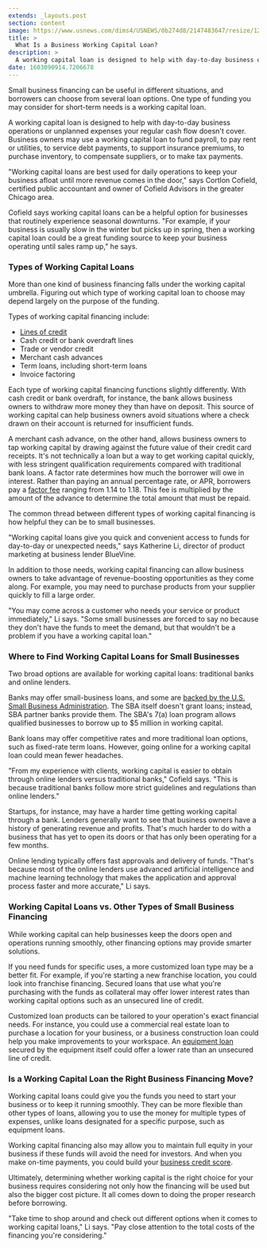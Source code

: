 ```yaml
--- 
extends: _layouts.post 
section: content 
image: https://www.usnews.com/dims4/USNEWS/0b274d8/2147483647/resize/1200x%3E/quality/85/?url=http%3A%2F%2Fmedia.beam.usnews.com%2F0a%2F05%2F9d77467c49b98444a66acb6a2ad2%2F190508-businessworkingcapitalagreement-stock.jpg 
title: > 
  What Is a Business Working Capital Loan? 
description: > 
  A working capital loan is designed to help with day-to-day business operations or unplanned expenses your regular cash flow doesn't cover.Types of Working Capital LoansMore than one kind of business financing falls under the working capital umbrella.Figuring out which type of working capital loan to choose may depend largely on the purpose of the funding.Types of working capital financing include:Lines of creditCash credit or bank overdraft linesTrade or vendor creditMerchant cash advancesTerm loans, including short-term loansInvoice factoringEach type of working capital financing functions slightly differently.Where to Find Working Capital Loans for Small BusinessesTwo broad options are available for working capital loans: traditional banks and online lenders. 
date: 1603090914.7206678 
--- 
```

<div><p>Small business financing can be useful in different situations, and borrowers can choose from several loan options. One type of funding you may consider for short-term needs is a working capital loan.</p><p>A working capital loan is designed to help with day-to-day business operations or unplanned expenses your regular cash flow doesn't cover. Business owners may use a working capital loan to fund payroll, to pay rent or utilities, to service debt payments, to support insurance premiums, to purchase inventory, to compensate suppliers, or to make tax payments. </p><p>"Working capital loans are best used for daily operations to keep your business afloat until more revenue comes in the door," says Cortlon Cofield, certified public accountant and owner of Cofield Advisors in the greater Chicago area.</p><p>Cofield says working capital loans can be a helpful option for businesses that routinely experience seasonal downturns. "For example, if your business is usually slow in the winter but picks up in spring, then a working capital loan could be a great funding source to keep your business operating until sales ramp up," he says.</p><p class="myFinance-widget"></p><p size="5" class="Raw-slyvem-0 ftSHuE"><h3 class="heading-large">Types of Working Capital Loans</h3></p><p>More than one kind of business financing falls under the working capital umbrella. Figuring out which type of working capital loan to choose may depend largely on the purpose of the funding.</p><p>Types of working capital financing include:</p><ul>
 <li><a href="https://loans.usnews.com/what-is-a-business-line-of-credit">Lines of credit</a></li>
 <li>Cash credit or bank overdraft lines</li>
 <li>Trade or vendor credit</li>
 <li>Merchant cash advances</li>
 <li>Term loans, including short-term loans</li>
 <li>Invoice factoring</li>
</ul><p>Each type of working capital financing functions slightly differently. With cash credit or bank overdraft, for instance, the bank allows business owners to withdraw more money they than have on deposit. This source of working capital can help business owners avoid situations where a check drawn on their account is returned for insufficient funds.</p><p>A merchant cash advance, on the other hand, allows business owners to tap working capital by drawing against the future value of their credit card receipts. It's not technically a loan but a way to get working capital quickly, with less stringent qualification requirements compared with traditional bank loans. A factor rate determines how much the borrower will owe in interest. Rather than paying an annual percentage rate, or APR, borrowers pay a <a href="https://loans.usnews.com/apr-vs-factor-rate-for-small-business-loans">factor fee</a> ranging from 1.14 to 1.18. This fee is multiplied by the amount of the advance to determine the total amount that must be repaid.</p><p>The common thread between different types of working capital financing is how helpful they can be to small businesses.</p><p>"Working capital loans give you quick and convenient access to funds for day-to-day or unexpected needs," says Katherine Li, director of product marketing at business lender BlueVine.</p><p>In addition to those needs, working capital financing can allow business owners to take advantage of revenue-boosting opportunities as they come along. For example, you may need to purchase products from your supplier quickly to fill a large order.</p><p>"You may come across a customer who needs your service or product immediately," Li says. "Some small businesses are forced to say no because they don't have the funds to meet the demand, but that wouldn't be a problem if you have a working capital loan."<br></p><p size="5" class="Raw-slyvem-0 ftSHuE"><h3 class="heading-large">Where to Find Working Capital Loans for Small Businesses</h3></p><p>Two broad options are available for working capital loans: traditional banks and online lenders.</p><p>Banks may offer small-business loans, and some are <a href="https://loans.usnews.com/complete-list-of-sba-loan-requirements">backed by the U.S. Small Business Administration</a>. The SBA itself doesn't grant loans; instead, SBA partner banks provide them. The SBA's 7(a) loan program allows qualified businesses to borrow up to $5 million in working capital. </p><p>Bank loans may offer competitive rates and more traditional loan options, such as fixed-rate term loans. However, going online for a working capital loan could mean fewer headaches.</p><p>"From my experience with clients, working capital is easier to obtain through online lenders versus traditional banks," Cofield says. "This is because traditional banks follow more strict guidelines and regulations than online lenders."</p><p class="myFinance-widget"></p><p>Startups, for instance, may have a harder time getting working capital through a bank. Lenders generally want to see that business owners have a history of generating revenue and profits. That's much harder to do with a business that has yet to open its doors or that has only been operating for a few months.</p><p>Online lending typically offers fast approvals and delivery of funds. "That's because most of the online lenders use advanced artificial intelligence and machine learning technology that makes the application and approval process faster and more accurate," Li says.</p><p size="5" class="Raw-slyvem-0 ftSHuE"><h3 class="heading-large">Working Capital Loans vs. Other Types of Small Business Financing</h3></p><p>While working capital can help businesses keep the doors open and operations running smoothly, other financing options may provide smarter solutions.</p><p>If you need funds for specific uses, a more customized loan type may be a better fit. For example, if you're starting a new franchise location, you could look into franchise financing. Secured loans that use what you're purchasing with the funds as collateral may offer lower interest rates than working capital options such as an unsecured line of credit. </p><p>Customized loan products can be tailored to your operation's exact financial needs. For instance, you could use a commercial real estate loan to purchase a location for your business, or a business construction loan could help you make improvements to your workspace. An <a href="https://loans.usnews.com/how-to-finance-equipment-for-your-small-business">equipment loan</a> secured by the equipment itself could offer a lower rate than an unsecured line of credit.<br></p><p size="5" class="Raw-slyvem-0 ftSHuE"><h3 class="heading-large">Is a Working Capital Loan the Right Business Financing Move? </h3></p><p>Working capital loans could give you the funds you need to start your business or to keep it running smoothly. They can be more flexible than other types of loans, allowing you to use the money for multiple types of expenses, unlike loans designated for a specific purpose, such as equipment loans. </p><p>Working capital financing also may allow you to maintain full equity in your business if these funds will avoid the need for investors. And when you make on-time payments, you could build your <a href="https://creditcards.usnews.com/articles/the-basics-of-business-credit-scores">business credit score</a>.</p><p>Ultimately, determining whether working capital is the right choice for your business requires considering not only how the financing will be used but also the bigger cost picture. It all comes down to doing the proper research before borrowing.</p><p>"Take time to shop around and check out different options when it comes to working capital loans," Li says. "Pay close attention to the total costs of the financing you're considering." </p><p class="ArticleBodyRawList__ListContainer-sc-18hlulv-0 frHlKl">&#13;
</p><p class="myFinance-widget"></p></div>